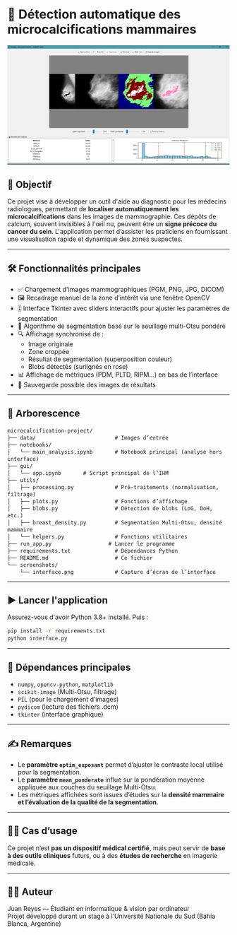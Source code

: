 # 🔬 Détection automatique des microcalcifications mammaires

![Interface](./interface_example.png)

## 🧠 Objectif

Ce projet vise à développer un outil d'aide au diagnostic pour les médecins radiologues, permettant de **localiser automatiquement les microcalcifications** dans les images de mammographie. Ces dépôts de calcium, souvent invisibles à l'œil nu, peuvent être un **signe précoce du cancer du sein**. L'application permet d’assister les praticiens en fournissant une visualisation rapide et dynamique des zones suspectes.

---

## 🛠 Fonctionnalités principales

- ✅ Chargement d'images mammographiques (PGM, PNG, JPG, DICOM)
- 🖼 Recadrage manuel de la zone d’intérêt via une fenêtre OpenCV
- 🎚 Interface Tkinter avec sliders interactifs pour ajuster les paramètres de segmentation
- 🧪 Algorithme de segmentation basé sur le seuillage multi-Otsu pondéré
- 🔍 Affichage synchronisé de :
  - Image originale
  - Zone croppée
  - Résultat de segmentation (superposition couleur)
  - Blobs détectés (surlignés en rose)
- 📊 Affichage de métriques (PDM, PLTD, RIPM...) en bas de l’interface
- 💾 Sauvegarde possible des images de résultats

---

## 📁 Arborescence

```
microcalcification-project/
├── data/                         # Images d’entrée
├── notebooks/
│   └── main_analysis.ipynb       # Notebook principal (analyse hors interface)
├── gui/
│   └── app.ipynb       # Script principal de l’IHM
├── utils/
│   ├── processing.py             # Pré-traitements (normalisation, filtrage)
│   ├── plots.py                  # Fonctions d’affichage
│   ├── blobs.py                  # Détection de blobs (LoG, DoH, etc.)
│   ├── breast_density.py         # Segmentation Multi-Otsu, densité mammaire
│   └── helpers.py                # Fonctions utilitaires
├── run_app.py                  # Lancer le programme
├── requirements.txt              # Dépendances Python
├── README.md                     # Ce fichier
└── screenshots/
    └── interface.png             # Capture d’écran de l’interface
```

---

## ▶️ Lancer l'application

Assurez-vous d'avoir Python 3.8+ installé. Puis :

```bash
pip install -r requirements.txt
python interface.py
```

---

## 🔧 Dépendances principales

- `numpy`, `opencv-python`, `matplotlib`
- `scikit-image` (Multi-Otsu, filtrage)
- `PIL` (pour le chargement d’images)
- `pydicom` (lecture des fichiers .dcm)
- `tkinter` (interface graphique)

---

## ✍️ Remarques

- Le **paramètre `optim_exposant`** permet d’ajuster le contraste local utilisé pour la segmentation.
- Le **paramètre `mean_ponderate`** influe sur la pondération moyenne appliquée aux couches du seuillage Multi-Otsu.
- Les métriques affichées sont issues d’études sur la **densité mammaire et l’évaluation de la qualité de la segmentation**.

---

## 👨‍⚕️ Cas d’usage

Ce projet n’est **pas un dispositif médical certifié**, mais peut servir de **base à des outils cliniques** futurs, ou à des **études de recherche** en imagerie médicale.

---

## 🧑‍💻 Auteur

Juan Reyes — Étudiant en informatique & vision par ordinateur  
Projet développé durant un stage à l’Université Nationale du Sud (Bahía Blanca, Argentine)
